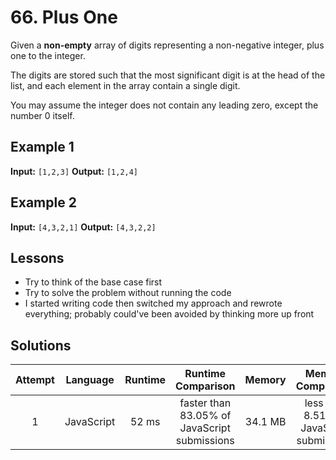 # 66. Plus One

Given a **non-empty** array of digits representing a non-negative integer, plus one to the integer.

The digits are stored such that the most significant digit is at the head of the list, and each element in the array contain a single digit.

You may assume the integer does not contain any leading zero, except the number 0 itself.

## Example 1

**Input:** `[1,2,3]`
**Output:** `[1,2,4]`

## Example 2

**Input:** `[4,3,2,1]`
**Output:** `[4,3,2,2]`

## Lessons

- Try to think of the base case first
- Try to solve the problem without running the code
- I started writing code then switched my approach and rewrote everything; probably could've been avoided by thinking more up front

## Solutions

|Attempt|Language|Runtime|Runtime Comparison|Memory|Memory Comparison|
|:-:|:-:|:-:|:-:|:-:|:-:|
|1|JavaScript|52 ms|faster than 83.05% of JavaScript submissions|34.1 MB|less than 8.51% of JavaScript submissions|
